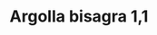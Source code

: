 ---
title: Argolla bisagra 1,1
date: 
draft: false

# descripcion
description : Argolla de plata cierre bisagra

materials: Plata 925

color: Plateado

dimensions: 1,1cm diam

code: 01-11-0495

type: "Aros"

categories: []

# Images
# first image will be shown in the product page
images:
  # - image: "images/path_to_image"
  # La ubicacion de las imagenes es imagenes/Aros/Aros.Argollas/01-11-0495-argolla-bisagra-1,1
  - image: "./images/aros/argollas/01-11-0495_a.JPG"
---